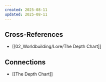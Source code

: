 ```yaml
---
created: 2025-08-11
updated: 2025-08-11
---
```




## Cross-References

- [[02_Worldbuilding/Lore/The Depth Chart]]


## Connections

- [[The Depth Chart]]
